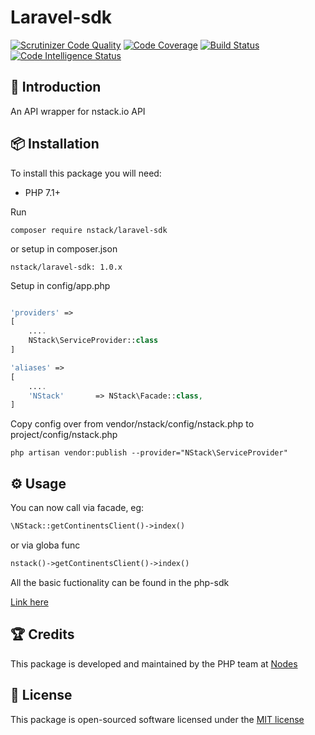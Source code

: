 # Laravel-sdk

[![Scrutinizer Code Quality](https://scrutinizer-ci.com/g/nstack-io/laravel-sdk/badges/quality-score.png?b=master)](https://scrutinizer-ci.com/g/nstack-io/laravel-sdk/?branch=master)
[![Code Coverage](https://scrutinizer-ci.com/g/nstack-io/laravel-sdk/badges/coverage.png?b=master)](https://scrutinizer-ci.com/g/nstack-io/laravel-sdk/?branch=master)
[![Build Status](https://scrutinizer-ci.com/g/nstack-io/laravel-sdk/badges/build.png?b=master)](https://scrutinizer-ci.com/g/nstack-io/laravel-sdk/build-status/master)
[![Code Intelligence Status](https://scrutinizer-ci.com/g/nstack-io/laravel-sdk/badges/code-intelligence.svg?b=master)](https://scrutinizer-ci.com/code-intelligence)

## 📝 Introduction

An API wrapper for nstack.io API

## 📦 Installation

To install this package you will need:

* PHP 7.1+

Run 

`composer require nstack/laravel-sdk`

or setup in composer.json

`nstack/laravel-sdk: 1.0.x`


Setup in config/app.php

```php

'providers' => 
[
    ....
    NStack\ServiceProvider::class
]

'aliases' => 
[
    ....
    'NStack'       => NStack\Facade::class,
]

```

Copy config over from vendor/nstack/config/nstack.php to project/config/nstack.php

```
php artisan vendor:publish --provider="NStack\ServiceProvider"

```

## ⚙ Usage

You can now call via facade, eg:

````php
\NStack::getContinentsClient()->index()
````

or via globa func

```php
nstack()->getContinentsClient()->index()
```

All the basic fuctionality can be found in the php-sdk

[Link here](https://github.com/nstack-io/php-sdk)



## 🏆 Credits

This package is developed and maintained by the PHP team at [Nodes](http://nodesagency.com)

## 📄 License

This package is open-sourced software licensed under the [MIT license](http://opensource.org/licenses/MIT)
